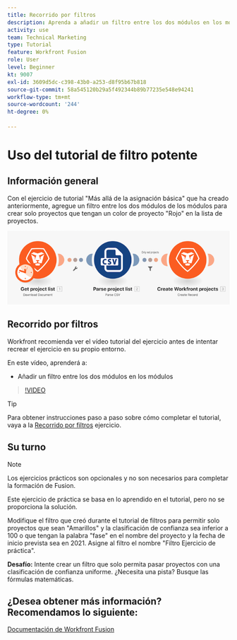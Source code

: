 ```yaml
---
title: Recorrido por filtros
description: Aprenda a añadir un filtro entre los dos módulos en los módulos de [!DNL Adobe Workfront Fusion].
activity: use
team: Technical Marketing
type: Tutorial
feature: Workfront Fusion
role: User
level: Beginner
kt: 9007
exl-id: 3609d5dc-c398-43b0-a253-d8f95b67b818
source-git-commit: 58a545120b29a5f492344b89b77235e548e94241
workflow-type: tm+mt
source-wordcount: '244'
ht-degree: 0%

---
```


# Uso del tutorial de filtro potente

## Información general

Con el ejercicio de tutorial &quot;Más allá de la asignación básica&quot; que ha creado anteriormente, agregue un filtro entre los dos módulos de los módulos para crear solo proyectos que tengan un color de proyecto &quot;Rojo&quot; en la lista de proyectos.

![Una imagen del escenario de fusión](assets/understand-the-basics-2.png)

## Recorrido por filtros

Workfront recomienda ver el vídeo tutorial del ejercicio antes de intentar recrear el ejercicio en su propio entorno.

En este vídeo, aprenderá a:

* Añadir un filtro entre los dos módulos en los módulos

>[!VIDEO](https://video.tv.adobe.com/v/335266/?quality=12)

>[!TIP]
>
>Para obtener instrucciones paso a paso sobre cómo completar el tutorial, vaya a la [Recorrido por filtros](https://experienceleague.adobe.com/docs/workfront-learn/tutorials-workfront/fusion/exercises/filters.html?lang=en) ejercicio.

## Su turno

>[!NOTE]
>
>Los ejercicios prácticos son opcionales y no son necesarios para completar la formación de Fusion.

Este ejercicio de práctica se basa en lo aprendido en el tutorial, pero no se proporciona la solución.

Modifique el filtro que creó durante el tutorial de filtros para permitir solo proyectos que sean &quot;Amarillos&quot; y la clasificación de confianza sea inferior a 100 o que tengan la palabra &quot;fase&quot; en el nombre del proyecto y la fecha de inicio prevista sea en 2021. Asigne al filtro el nombre &quot;Filtro Ejercicio de práctica&quot;.

**Desafío:** Intente crear un filtro que solo permita pasar proyectos con una clasificación de confianza uniforme. ¿Necesita una pista? Busque las fórmulas matemáticas.

## ¿Desea obtener más información? Recomendamos lo siguiente:

[Documentación de Workfront Fusion](https://experienceleague.adobe.com/docs/workfront/using/adobe-workfront-fusion/workfront-fusion-2.html?lang=en)
